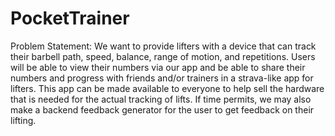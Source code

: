 # PocketTrainer

Problem Statement: We want to provide lifters with a device that can track their barbell path, speed, balance, range of motion, and repetitions. Users will be able to view their numbers via our app and be able to share their numbers and progress with friends and/or trainers in a strava-like app for lifters. This app can be made available to everyone to help sell the hardware that is needed for the actual tracking of lifts. If time permits, we may also make a backend feedback generator for the user to get feedback on their lifting.
